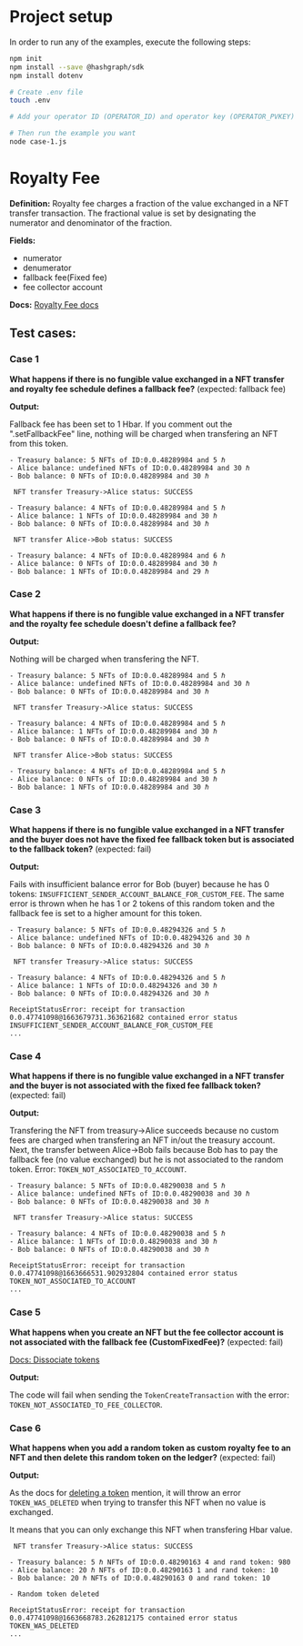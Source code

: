 # Project setup

In order to run any of the examples, execute the following steps:

```bash
npm init
npm install --save @hashgraph/sdk
npm install dotenv

# Create .env file
touch .env

# Add your operator ID (OPERATOR_ID) and operator key (OPERATOR_PVKEY) to .env file

# Then run the example you want
node case-1.js 
```

# Royalty Fee
**Definition:** Royalty fee charges a fraction of the value exchanged in a NFT transfer transaction. The fractional value is set by designating the numerator and denominator of the fraction.

**Fields:**
- numerator
- denumerator
- fallback fee(Fixed fee)
- fee collector account

**Docs:**
[Royalty Fee docs](https://docs.hedera.com/guides/docs/sdks/tokens/custom-token-fees#royalty-fee)

## Test cases:

### Case 1
**What happens if there is no fungible value exchanged in a NFT transfer and royalty fee schedule defines a fallback fee?** (expected: fallback fee)

**Output:**

Fallback fee has been set to 1 Hbar. If you comment out the ".setFallbackFee" line, nothing will be charged when transfering an NFT from this token. 

```text
- Treasury balance: 5 NFTs of ID:0.0.48289984 and 5 ℏ
- Alice balance: undefined NFTs of ID:0.0.48289984 and 30 ℏ
- Bob balance: 0 NFTs of ID:0.0.48289984 and 30 ℏ

 NFT transfer Treasury->Alice status: SUCCESS 

- Treasury balance: 4 NFTs of ID:0.0.48289984 and 5 ℏ
- Alice balance: 1 NFTs of ID:0.0.48289984 and 30 ℏ
- Bob balance: 0 NFTs of ID:0.0.48289984 and 30 ℏ

 NFT transfer Alice->Bob status: SUCCESS 

- Treasury balance: 4 NFTs of ID:0.0.48289984 and 6 ℏ
- Alice balance: 0 NFTs of ID:0.0.48289984 and 30 ℏ
- Bob balance: 1 NFTs of ID:0.0.48289984 and 29 ℏ
```

### Case 2
**What happens if there is no fungible value exchanged in a NFT transfer and the royalty fee schedule doesn't define a fallback fee?**

**Output:**

Nothing will be charged when transfering the NFT.

```text
- Treasury balance: 5 NFTs of ID:0.0.48289984 and 5 ℏ
- Alice balance: undefined NFTs of ID:0.0.48289984 and 30 ℏ
- Bob balance: 0 NFTs of ID:0.0.48289984 and 30 ℏ

 NFT transfer Treasury->Alice status: SUCCESS 

- Treasury balance: 4 NFTs of ID:0.0.48289984 and 5 ℏ
- Alice balance: 1 NFTs of ID:0.0.48289984 and 30 ℏ
- Bob balance: 0 NFTs of ID:0.0.48289984 and 30 ℏ

 NFT transfer Alice->Bob status: SUCCESS 

- Treasury balance: 4 NFTs of ID:0.0.48289984 and 5 ℏ
- Alice balance: 0 NFTs of ID:0.0.48289984 and 30 ℏ
- Bob balance: 1 NFTs of ID:0.0.48289984 and 30 ℏ
```

### Case 3
**What happens if there is no fungible value exchanged in a NFT transfer and the buyer does not have the fixed fee fallback token but is associated to the fallback token?** (expected: fail)

**Output:**

Fails with insufficient balance error for Bob (buyer) because he has 0 tokens: `INSUFFICIENT_SENDER_ACCOUNT_BALANCE_FOR_CUSTOM_FEE`. The same error is thrown when he has 1 or 2 tokens of this random token and the fallback fee is set to a higher amount for this token.

```text
- Treasury balance: 5 NFTs of ID:0.0.48294326 and 5 ℏ
- Alice balance: undefined NFTs of ID:0.0.48294326 and 30 ℏ
- Bob balance: 0 NFTs of ID:0.0.48294326 and 30 ℏ

 NFT transfer Treasury->Alice status: SUCCESS 

- Treasury balance: 4 NFTs of ID:0.0.48294326 and 5 ℏ
- Alice balance: 1 NFTs of ID:0.0.48294326 and 30 ℏ
- Bob balance: 0 NFTs of ID:0.0.48294326 and 30 ℏ

ReceiptStatusError: receipt for transaction 0.0.47741098@1663679731.363621682 contained error status INSUFFICIENT_SENDER_ACCOUNT_BALANCE_FOR_CUSTOM_FEE
...
```

### Case 4
**What happens if there is no fungible value exchanged in a NFT transfer and the buyer is not associated with the fixed fee fallback token?** (expected: fail)

**Output:**

Transfering the NFT from treasury->Alice succeeds because no custom fees are charged when transfering an NFT in/out the treasury account. Next, the transfer between Alice->Bob fails because Bob has to pay the fallback fee (no value exchanged) but he is not associated to the random token. Error: `TOKEN_NOT_ASSOCIATED_TO_ACCOUNT`.

```text
- Treasury balance: 5 NFTs of ID:0.0.48290038 and 5 ℏ
- Alice balance: undefined NFTs of ID:0.0.48290038 and 30 ℏ
- Bob balance: 0 NFTs of ID:0.0.48290038 and 30 ℏ

 NFT transfer Treasury->Alice status: SUCCESS 

- Treasury balance: 4 NFTs of ID:0.0.48290038 and 5 ℏ
- Alice balance: 1 NFTs of ID:0.0.48290038 and 30 ℏ
- Bob balance: 0 NFTs of ID:0.0.48290038 and 30 ℏ

ReceiptStatusError: receipt for transaction 0.0.47741098@1663666531.902932804 contained error status TOKEN_NOT_ASSOCIATED_TO_ACCOUNT
...
```


### Case 5
**What happens when you create an NFT but the fee collector account is not associated with the fallback fee (CustomFixedFee)?** (expected: fail)

[Docs: Dissociate tokens](https://docs.hedera.com/guides/docs/sdks/tokens/dissociate-tokens-from-an-account)

**Output:**

The code will fail when sending the `TokenCreateTransaction` with the error: `TOKEN_NOT_ASSOCIATED_TO_FEE_COLLECTOR`.


### Case 6
**What happens when you add a random token as custom royalty fee to an NFT and then delete this random token on the ledger?** (expected: fail)

**Output:**

As the docs for [deleting a token](https://docs.hedera.com/guides/docs/sdks/tokens/delete-a-token) mention, it will throw an error `TOKEN_WAS_DELETED` when trying to transfer this NFT when no value is exchanged. 

It means that you can only exchange this NFT when transfering Hbar value. 

```text
 NFT transfer Treasury->Alice status: SUCCESS 

- Treasury balance: 5 ℏ NFTs of ID:0.0.48290163 4 and rand token: 980
- Alice balance: 20 ℏ NFTs of ID:0.0.48290163 1 and rand token: 10
- Bob balance: 20 ℏ NFTs of ID:0.0.48290163 0 and rand token: 10

- Random token deleted

ReceiptStatusError: receipt for transaction 0.0.47741098@1663668783.262812175 contained error status TOKEN_WAS_DELETED
...

